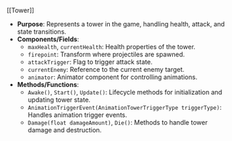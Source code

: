 [[Tower]]

- **Purpose**: Represents a tower in the game, handling health, attack, and state transitions.
- **Components/Fields**:
    - `maxHealth`, `currentHealth`: Health properties of the tower.
    - `firepoint`: Transform where projectiles are spawned.
    - `attackTrigger`: Flag to trigger attack state.
    - `currentEnemy`: Reference to the current enemy target.
    - `animator`: Animator component for controlling animations.
- **Methods/Functions**:
    - `Awake()`, `Start()`, `Update()`: Lifecycle methods for initialization and updating tower state.
    - `AnimationTriggerEvent(AnimationTowerTriggerType triggerType)`: Handles animation trigger events.
    - `Damage(float damageAmount)`, `Die()`: Methods to handle tower damage and destruction.